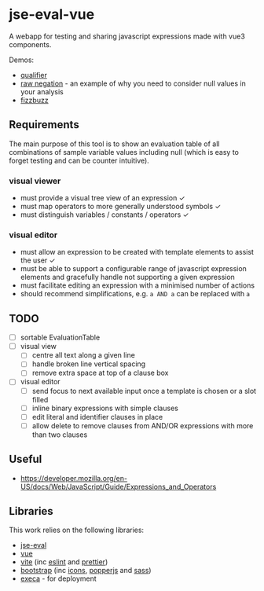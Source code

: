 # jse-eval-vue

A webapp for testing and sharing javascript expressions made with vue3 components.

Demos:

* [qualifier](https://mattsouth.github.io/jse-eval-vue/?expr=a%3C0%20%3F%20%22negative%22%20%3A%20((a%3D%3D0%20%7C%7C%20a%3D%3Dnull)%20%3F%20%22none%22%20%3A%20a%3E3%20%3F%20%22many%22%20%3A%20%22some%22)&context=%5B%7B%22name%22%3A%22a%22%2C%22values%22%3A%5Bnull%2C-1%2C0%2C1%2C2%2C3%2C4%5D%2C%22selected%22%3A%5B%5D%7D%5D#)
* [raw negation](https://mattsouth.github.io/jse-eval-vue/?expr=!a&context=%5B%7B%22name%22%3A%22a%22%2C%22values%22%3A%5Bnull%2Ctrue%2Cfalse%5D%2C%22selected%22%3A%5B%5D%7D%5D) - an example of why you need to consider null values in your analysis
* [fizzbuzz](https://mattsouth.github.io/jse-eval-vue/?expr=i%20%25%2015%20%3D%3D%200%20%3F%20%22fizzbuzz%22%20%3A%20(i%25%203%3D%3D0%20%3F%20%22fizz%22%20%3A%20(i%20%25%205%3D%3D0%20%3F%20%22buzz%22%20%3A%20i))&context=%5B%7B%22name%22%3A%22i%22%2C%22values%22%3A%5Bnull%2C0%2C1%2C2%2C3%2C4%2C5%2C6%2C7%2C8%2C9%2C10%2C11%2C12%2C13%2C14%2C15%2C16%5D%2C%22selected%22%3A%5B%5D%7D%5D)

## Requirements

The main purpose of this tool is to show an evaluation table of all combinations of 
sample variable values including null (which is easy to forget testing and can be counter intuitive). 

### visual viewer

* must provide a visual tree view of an expression &#x2713;
* must map operators to more generally understood symbols &#x2713;
* must distinguish variables / constants / operators &#x2713;

### visual editor

* must allow an expression to be created with template elements to assist the user &#x2713;
* must be able to support a configurable range of javascript expression elements and gracefully handle not supporting a given expression
* must facilitate editing an expression with a minimised number of actions
* should recommend simplifications, e.g. ``a AND a`` can be replaced with ``a``

## TODO

- [ ] sortable EvaluationTable
- [ ] visual view
  - [ ] centre all text along a given line
  - [ ] handle broken line vertical spacing
  - [ ] remove extra space at top of a clause box
- [ ] visual editor
  - [ ] send focus to next available input once a template is chosen or a slot filled
  - [ ] inline binary expressions with simple clauses
  - [ ] edit literal and identifier clauses in place
  - [ ] allow delete to remove clauses from AND/OR expressions with more than two clauses

## Useful

* https://developer.mozilla.org/en-US/docs/Web/JavaScript/Guide/Expressions_and_Operators

## Libraries

This work relies on the following libraries:

* [jse-eval](https://github.com/6utt3rfly/jse-eval)
* [vue](https://vuejs.org/)
* [vite](https://vitejs.dev/) (inc [eslint](https://eslint.org/) and [prettier](https://prettier.io/))
* [bootstrap](https://getbootstrap.com) (inc [icons](https://icons.getbootstrap.com/), [popperjs](https://popper.js.org/) and [sass](https://sass-lang.com/))
* [execa](https://github.com/sindresorhus/execa) - for deployment